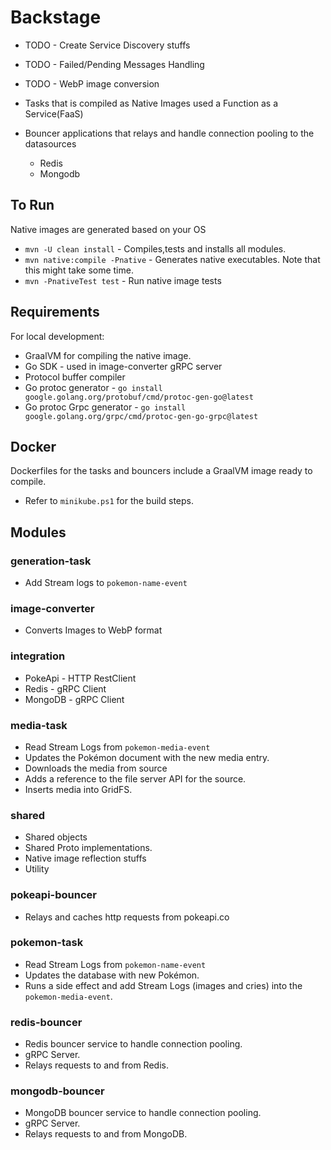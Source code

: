 # Backstage

- TODO - Create Service Discovery stuffs
- TODO - Failed/Pending Messages Handling
- TODO - WebP image conversion

- Tasks that is compiled as Native Images used a Function as a Service(FaaS)
- Bouncer applications that relays and handle connection pooling to the datasources
    - Redis
    - Mongodb

## To Run

Native images are generated based on your OS

- `mvn -U clean install` - Compiles,tests and installs all modules.
- `mvn native:compile -Pnative` - Generates native executables. Note that this might take some time.
- `mvn -PnativeTest test` - Run native image tests

## Requirements

For local development:

- GraalVM for compiling the native image.
- Go SDK - used in image-converter gRPC server
- Protocol buffer compiler
- Go protoc generator - `go install google.golang.org/protobuf/cmd/protoc-gen-go@latest`
- Go protoc Grpc generator - `go install google.golang.org/grpc/cmd/protoc-gen-go-grpc@latest`

## Docker

Dockerfiles for the tasks and bouncers include a GraalVM image ready to compile.

- Refer to `minikube.ps1` for the build steps.

## Modules

### generation-task

- Add Stream logs to `pokemon-name-event`

### image-converter

- Converts Images to WebP format

### integration

- PokeApi - HTTP RestClient
- Redis - gRPC Client
- MongoDB - gRPC Client

### media-task

- Read Stream Logs from `pokemon-media-event`
- Updates the Pokémon document with the new media entry.
- Downloads the media from source
- Adds a reference to the file server API for the source.
- Inserts media into GridFS.

### shared

- Shared objects
- Shared Proto implementations.
- Native image reflection stuffs
- Utility

### pokeapi-bouncer

- Relays and caches http requests from pokeapi.co

### pokemon-task

- Read Stream Logs from `pokemon-name-event`
- Updates the database with new Pokémon.
- Runs a side effect and add Stream Logs (images and cries) into the `pokemon-media-event`.

### redis-bouncer

- Redis bouncer service to handle connection pooling.
- gRPC Server.
- Relays requests to and from Redis.

### mongodb-bouncer

- MongoDB bouncer service to handle connection pooling.
- gRPC Server.
- Relays requests to and from MongoDB.
